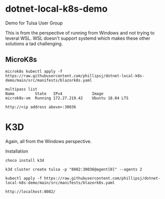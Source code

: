 # dotnet-local-k8s-demo
Demo for Tulsa User Group

This is from the perspective of running from Windows and not trying to leveral WSL. WSL doesn't support systemd which makes these other solutions a tad challenging.

## MicroK8s

```
microk8s kubectl apply -f https://raw.githubusercontent.com/phillipsj/dotnet-local-k8s-demo/main/src/manifests/blazork8s.yaml
```

```
multipass list
Name         State   IPv4             Image
microk8s-vm  Running 172.27.219.42    Ubuntu 18.04 LTS
```

```
http://<ip address above>:30036
```

# K3D

Again, all from the Windows perspective.

Installation

```
choco install k3d
```

```
k3d cluster create tulsa -p "8082:30036@agent[0]" --agents 2
```

```
kubectl apply -f https://raw.githubusercontent.com/phillipsj/dotnet-local-k8s-demo/main/src/manifests/blazork8s.yaml
```

```
http://localhost:8082/
```




